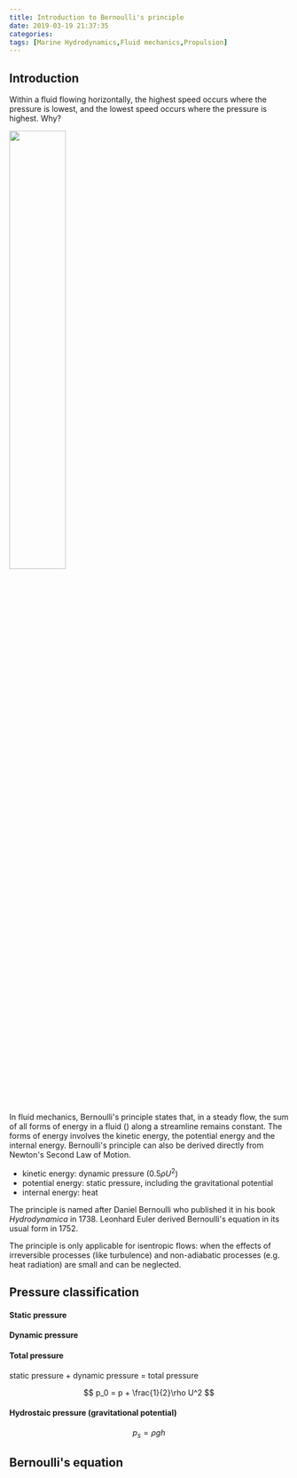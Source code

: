 ```yaml
---
title: Introduction to Bernoulli's principle
date: 2019-03-19 21:37:35
categories:
tags: [Marine Hydrodynamics,Fluid mechanics,Propulsion]
---
```


## Introduction

Within a fluid flowing horizontally, the highest speed occurs where the pressure is lowest, and the lowest speed occurs where the pressure is highest. Why?

<img src="https://web2.ph.utexas.edu/~coker2/index.files/bernoulli1.gif" width="45%" height="45%">

In fluid mechanics, Bernoulli's principle states that, in a steady flow, the sum of all forms of energy in a fluid () along a streamline remains constant. The forms of energy involves the kinetic energy, the potential energy and the internal energy. Bernoulli's principle can also be derived directly from Newton's Second Law of Motion.
<!-- more -->
- kinetic energy: dynamic pressure ($0.5\rho U^2$)
- potential energy: static pressure, including the gravitational potential
- internal energy: heat

The principle is named after Daniel Bernoulli who published it in his book *Hydrodynamica* in 1738. Leonhard Euler derived Bernoulli's equation in its usual form in 1752.

The principle is only applicable for isentropic flows: when the effects of irreversible processes (like turbulence) and non-adiabatic processes (e.g. heat radiation) are small and can be neglected.

## Pressure classification

#### Static pressure

#### Dynamic pressure

#### Total pressure

static pressure + dynamic pressure = total pressure

$$ p_0 = p + \frac{1}{2}\rho U^2 $$

#### Hydrostaic pressure (gravitational potential)

$$ p_s = \rho gh $$

## Bernoulli's equation